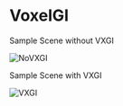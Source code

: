 # VoxelGI

Sample Scene without VXGI

![NoVXGI](https://github.com/BonheurTing/VoxelGI/Img/NoVXGI.png)

Sample Scene with VXGI

![VXGI](https://github.com/BonheurTing/VoxelGI/Img/VXGI.png)